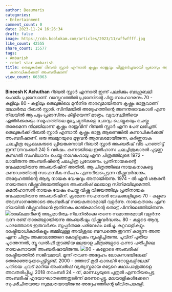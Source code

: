```yaml
---
author: Beaumaris
categories:
- Entertainment
comment_count: 0
date: 2023-11-24 16:26:34
draft: false
image: https://cdn.boolokam.com/articles/2023/11/wffwffff.jpg
like_count: 42555
share_count: 15577
tags:
- Ambarish
- rebel star ambarish
title: തെലുങ്കർക്ക് റിബൽ സ്റ്റാർ എന്നാൽ കൃഷ്ണം രാജുവും പിന്തുടർച്ചയായി പ്രഭാസും ആണെങ്കിൽ
  കന്നഡികർക്കത് അംബരീഷാണ്
view_count: 663963
---
```


**Bineesh K Achuthan** റിബൽ സ്റ്റാർ എന്നാൽ ഇന്ന് പലർക്കും ബാഹുബലി ഫെയിം പ്രഭാസാണ്. വാസ്തവത്തിൽ പ്രഭാസിന്റെ പിതൃ സഹോദരനും 70 - കളിലും 80 - കളിലും തെലുങ്കിലെ മുൻനിര താരവുമായിരുന്ന കൃഷ്ണം രാജുവാണ് യഥാർത്ഥ റിബൽ സ്റ്റാർ. സിനിമയിൽ അദ്ദേഹത്തിന്റെ അനന്തരാവകാശി എന്ന നിലയിൽ ആ പട്ടം പ്രഭാസിനും കിട്ടിയെന്ന് മാത്രം. വ്യവസ്ഥിതിയെ എതിർക്കുകയും സമൂഹത്തിലെ മൂല്യച്യുതികളെ ചോദ്യം ചെയ്യുകയും ചെയ്ത താരമെന്ന നിലയിലാണ് കൃഷ്ണം രാജുവിന് റിബൽ സ്റ്റാർ എന്ന പേര് ലഭിച്ചത്. തെലുങ്കർക്ക് റിബൽ സ്റ്റാർ എന്നാൽ കൃഷ്ണം രാജു ആണെങ്കിൽ കന്നഡികർക്കത് അംബരീഷാണ്. ഒരു തലമുറയുടെ മുഴുവൻ ആവേശമായിരുന്ന, കർണ്ണാടക ചലച്ചിത്ര പ്രേക്ഷകരുടെ പ്രിയങ്കരനായി റിബൽ സ്റ്റാർ അംബരീഷ് വിട പറഞ്ഞിട്ട് ഇന്ന് (നവംബർ 24) 5 വർഷം. കന്നടയിലെ ഇതിഹാസ ചലച്ചിത്രകാരൻ പുട്ടണ്ണ കനഗൽ സംവിധാനം ചെയ്ത നാഗരഹാലു എന്ന ചിത്രത്തിലൂടെ 1972 - ലായിരുന്നു അംബരീഷിന്റെ ചലച്ചിത്ര പ്രവേശനം. പ്രതിനായകന്റെ വേഷമായിരുന്നു അംബരീഷിന് അതിൽ. ആ ചിത്രത്തിലെ നായകനാകട്ടെ കന്നഡത്തിന്റെ സാഹസിക സിംഹം എന്നറിയപ്പെടുന്ന വിഷ്ണുവർദ്ധനും. അദ്ദേഹത്തിന്റെ ആദ്യ നായക വേഷവും അതായിരുന്നു. 1974 - ൽ എൻ ശങ്കരൻ നായരുടെ വിഷ്ണുവിജയത്തിലൂടെ അംബരീഷ് മലയാള സിനിമയിലുമെത്തി. കമൽഹാസൻ നായക വേഷം ചെയ്ത വിഷ്ണു വിജയത്തിലും പ്രതിനായക വേഷമായിരുന്നു അംബരീഷിന്. ക്രമേണ സഹനടൻ വേഷങ്ങളിലൂടെ 70 - കളുടെ അവസാനത്തോടെ അംബരീഷ് നായകതാരമായി വളർന്നു. നായകതാരം എന്ന നിലയിൽ വിഷ്ണുവർദ്ധൻ ഇതിനകം രാജ്കുമാറിന്റെ തൊട്ട് പിന്നിലെത്തിയിരുന്നു. ![](https://cdn.boolokam.com/articles/2023/11/wffwffff.jpg)രാജ്കുമാറിന്റെ അപ്രമാദിത്വം നിലനിൽക്കെ തന്നെ സമാന്തരമായി വളർന്നു വന്ന രണ്ട് താരങ്ങളായിരുന്നു അംബരീഷും വിഷ്ണുവർദ്ധനും. 80 - കളുടെ ആദ്യ പാദത്തോടെ ഇരുവർക്കും സൂപ്പർതാര പരിവേഷം ലഭിച്ചു. കുറ്റവാളികളും രാഷ്ട്രീയാധികാരികളും തമ്മിലുള്ള അവിശുദ്ധ ബന്ധത്തെ തുറന്ന് കാട്ടുന്ന അന്ത എന്ന ചിത്രം അക്കാലത്തേറെ കോളിളക്കം സൃഷ്ടിച്ചിരുന്നു. പൂവിന് പുതിയ പൂന്തെന്നൽ, ന്യൂ ഡൽഹി തുടങ്ങിയ മലയാള ചിത്രങ്ങളുടെ കന്നട പതിപ്പിലെ നായകനായത് അംബരീഷായിരുന്നു. ![](https://cdn.boolokam.com/articles/2023/11/DsyOEVtU4AAbhVX.jpg)90 - കളോടെ അംബരീഷ് രാഷ്ട്രീയത്തിൽ സജീവമായി. മൂന്ന് തവണ അദ്ദേഹം ലോകസഭയിലേക്ക് തെരഞ്ഞെടുക്കപ്പെട്ടിട്ടുണ്ട്. 2000 - ത്തോട് കൂടി കാരക്ർ റോളുകളിലേക്ക് പതിയെ ചുവട് മാറിയ അംബരീഷ് വ്യത്യസ്തമായ ഒട്ടേറെ കഥാപാത്രങ്ങളെ അവതരിപ്പിച്ചു. 2018 നവംബർ 24 - ന്, മാണ്ഡ്യയുടെ പുത്രൻ എന്നറിയപ്പെട്ട അംബരീഷ് ഹൃദയാഘാതത്തെതുടർന്ന് മരണപ്പെട്ടു. മലയാളികൾക്കേറെ സുപരിചിതയായ സുമലതയായിരുന്നു അദ്ദേഹത്തിന്റെ ജീവിതപങ്കാളി.